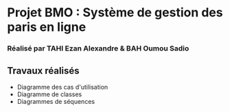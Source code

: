 # Projet BMO : Système de gestion des paris en ligne
### Réalisé par TAHI Ezan Alexandre & BAH Oumou Sadio

## Travaux réalisés
- Diagramme des cas d'utilisation
- Diagramme de classes
- Diagrammes de séquences
